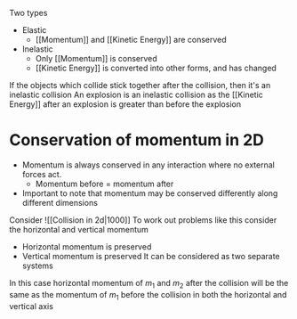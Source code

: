 Two types
- Elastic
	- [[Momentum]] and [[Kinetic Energy]] are conserved
- Inelastic
	- Only [[Momentum]] is conserved
	- [[Kinetic Energy]] is converted into other forms, and has changed

If the objects which collide stick together after the collision, then it's an inelastic collision
An explosion is an inelastic collision as the [[Kinetic Energy]] after an explosion is greater than before the explosion
# Conservation of momentum in 2D
- Momentum is always conserved in any interaction where no external forces act.
	- Momentum before = momentum after
- Important to note that momentum may be conserved differently along different dimensions

Consider
![[Collision in 2d|1000]]
To work out problems like this consider the horizontal and vertical momentum
- Horizontal momentum is preserved
- Vertical momentum is preserved
It can be considered as two separate systems

In this case horizontal momentum of $m_1$ and $m_2$ after the collision will be the same as the momentum of $m_1$ before the collision in both the horizontal and vertical axis